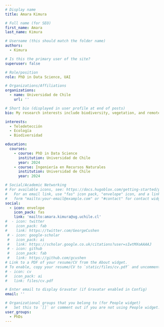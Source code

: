 ```yaml
---
# Display name
title: Amara Kimura

# Full name (for SEO)
first_name: Amara
last_name: Kimura

# Username (this should match the folder name)
authors:
  - Kimura

# Is this the primary user of the site?
superuser: false

# Role/position
role: PhD in Data Science, UAI

# Organizations/Affiliations
organizations:
  - name: Universidad de Chile
    url: ''

# Short bio (displayed in user profile at end of posts)
bio: My research interests include biodiversity, vegetation, and remote sensing

interests:
  - Teledetección
  - Ecología
  - Biodiversidad 

education:
  courses:
    - course: PhD in Data Science
      institution: Universidad de Chile
      year: 2024
    - course: Ingeniería en Recursos Naturales
      institution: Universidad de Chile
      year: 2024

# Social/Academic Networking
# For available icons, see: https://docs.hugoblox.com/getting-started/page-builder/#icons
#   For an email link, use "fas" icon pack, "envelope" icon, and a link in the
#   form "mailto:your-email@example.com" or "#contact" for contact widget.
social:
  - icon: envelope
    icon_pack: fas
    link: 'mailto:amara.kimura@ug.uchile.cl'
#  - icon: twitter
#    icon_pack: fab
#    link: https://twitter.com/GeorgeCushen
 # - icon: google-scholar
 #   icon_pack: ai
 #   link: https://scholar.google.co.uk/citations?user=sIwtMXoAAAAJ
 # - icon: github
 #   icon_pack: fab
 #   link: https://github.com/gcushen
# Link to a PDF of your resume/CV from the About widget.
# To enable, copy your resume/CV to `static/files/cv.pdf` and uncomment the lines below.
# - icon: cv
#   icon_pack: ai
#   link: files/cv.pdf

# Enter email to display Gravatar (if Gravatar enabled in Config)
email: ''

# Organizational groups that you belong to (for People widget)
#   Set this to `[]` or comment out if you are not using People widget.
user_groups:
  - PhDs
---
```


